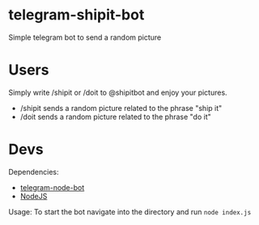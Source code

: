 # telegram-shipit-bot
Simple telegram bot to send a random picture

# Users
Simply write /shipit or /doit to @shipitbot and enjoy your pictures.
* /shipit sends a random picture related to the phrase "ship it"
* /doit sends a random picture related to the phrase "do it"

# Devs

Dependencies: 
* <a href="https://github.com/Naltox/telegram-node-bot">telegram-node-bot<a/>
* <a href="https://nodejs.org/en/">NodeJS<a/>

Usage:
To start the bot navigate into the directory and run <code>node index.js<code/>

